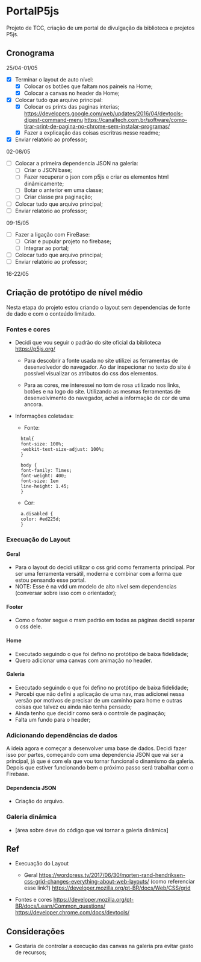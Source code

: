 # PortalP5js

Projeto de TCC, criação de um portal de divulgação da biblioteca e projetos P5js.

## Cronograma

25/04-01/05

- [x] Terminar o layout de auto nível:
  - [x] Colocar os botões que faltam nos paineis na Home;
  - [x] Colocar a canvas no header da Home;
- [x] Colocar tudo que arquivo principal:
  - [x] Colocar os prints das paginas interias;
        https://developers.google.com/web/updates/2016/04/devtools-digest-command-menu
        https://canaltech.com.br/software/como-tirar-print-de-pagina-no-chrome-sem-instalar-programas/
  - [x] Fazer a explicação das coisas escritras nesse readme;
- [x] Enviar relatório ao professor;

02-08/05

- [ ] Colocar a primeira dependencia JSON na galeria:
  - [ ] Criar o JSON base;
  - [ ] Fazer recuperar o json com p5js e criar os elementos html dinâmicamente;
  - [ ] Botar o anterior em uma classe;
  - [ ] Criar classe pra paginação;
- [ ] Colocar tudo que arquivo principal;
- [ ] Enviar relatório ao professor;

09-15/05

- [ ] Fazer a ligação com FireBase:
  - [ ] Criar e pupular projeto no firebase;
  - [ ] Integrar ao portal;
- [ ] Colocar tudo que arquivo principal;
- [ ] Enviar relatório ao professor;

16-22/05

## Criação de protótipo de nível médio

Nesta etapa do projeto estou criando o layout sem dependencias de fonte de dado e com o conteúdo limitado.

### Fontes e cores

- Decidi que vou seguir o padrão do site oficial da biblioteca https://p5js.org/

  - Para descobrir a fonte usada no site utilizei as ferramentas de desenvolvedor do navegador. Ao dar inspecionar no texto do site é possível visualizar os atributos do css dos elementos.

  - Para as cores, me interessei no tom de rosa utilizado nos links, botões e na logo do site. Utilizando as mesmas ferramentas de desenvolvimento do navegador, achei a informação de cor de uma ancora.

- Informações coletadas:

  - Fonte:

  ```
    html{
    font-size: 100%;
    -webkit-text-size-adjust: 100%;
    }

    body {
    font-family: Times;
    font-weight: 400;
    font-size: 1em
    line-height: 1.45;
    }
  ```

  - Cor:

  ```
    a.disabled {
    color: #ed225d;
    }
  ```

### Execuação do Layout

#### Geral

- Para o layout do decidi utilizar o css grid como ferramenta principal. Por ser uma ferramenta versátil, moderna e combinar com a forma que estou pensando esse portal.
- NOTE: Esse é na vdd um modelo de alto nível sem dependencias (conversar sobre isso com o orientador);

#### Footer

- Como o footer segue o msm padrão em todas as páginas decidi separar o css dele.

#### Home

- Executado seguindo o que foi defino no protótipo de baixa fidelidade;
- Quero adicionar uma canvas com animação no header.

#### Galeria

- Executado seguindo o que foi defino no protótipo de baixa fidelidade;
- Percebi que não defini a aplicação de uma nav, mas adicionei nessa versão por motivos de precisar de um caminho para home e outras coisas que talvez eu ainda não tenha pensado;
- Ainda tenho que decidir como será o controle de paginação;
- Falta um fundo para o header;

### Adicionando dependências de dados

A ideia agora e começar a desenvolver uma base de dados. Decidi fazer isso por partes, começando com uma dependencia JSON que vai ser a principal, já que é com ela que vou tornar funcional o dinamismo da galeria. Depois que estiver funcionando bem o próximo passo será trabalhar com o Firebase.

#### Dependencia JSON

- Criação do arquivo.

### Galeria dinâmica

- [área sobre deve do código que vai tornar a galeria dinâmica]

## Ref

- Execuação do Layout

  - Geral
    https://wordpress.tv/2017/06/30/morten-rand-hendriksen-css-grid-changes-everything-about-web-layouts/ (como referenciar esse link?)
    https://developer.mozilla.org/pt-BR/docs/Web/CSS/grid

- Fontes e cores
  https://developer.mozilla.org/pt-BR/docs/Learn/Common_questions/
  https://developer.chrome.com/docs/devtools/

## Considerações

- Gostaria de controlar a execução das canvas na galeria pra evitar gasto de recursos;
